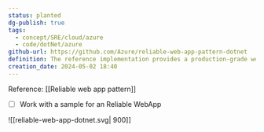```yaml
---
status: planted
dg-publish: true
tags:
  - concept/SRE/cloud/azure
  - code/dotNet/azure
github-url: https://github.com/Azure/reliable-web-app-pattern-dotnet
definition: The reference implementation provides a production-grade web application that uses best practices from our guidance and gives developers concrete examples to build their own Reliable Web Application in Azure.
creation_date: 2024-05-02 18:40
---
```

Reference: [[Reliable web app pattern]]
- [ ] Work with a sample for an Reliable WebApp

![[reliable-web-app-dotnet.svg| 900]]

